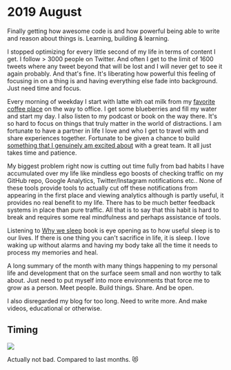 # 2019 August

Finally getting how awesome code is and how powerful being able to write and reason about things is. Learning, building & learning.

I stopped optimizing for every little second of my life in terms of content I get. I follow > 3000 people on Twitter. And often I get to the limit of 1600 tweets where any tweet beyond that will be lost and I will never get to see it again probably. And that's fine. It's liberating how powerful this feeling of focusing in on a thing is and having everything else fade into background. Just need time and focus.

Every morning of weekday I start with latte with oat milk from my [favorite coffee place](https://www.nudeespresso.com) on the way to office. I get some blueberries and fill my water and start my day. I also listen to my podcast or book on the way there. It's so hard to focus on things that truly matter in the world of distractions. I am fortunate to have a partner in life I love and who I get to travel with and share experiences together. Fortunate to be given a chance to build [something that I genuinely am excited about](https://www.gyana.com) with a great team. It all just takes time and patience.

My biggest problem right now is cutting out time fully from bad habits I have accumulated over my life like mindless ego boosts of checking traffic on my GitHub repo, Google Analytics, Twitter/Instagram notifications etc.. None of these tools provide tools to actually cut off these notifications from appearing in the first place and viewing analytics although is partly useful, it provides no real benefit to my life. There has to be much better feedback systems in place than pure traffic. All that is to say that this habit is hard to break and requires some real mindfulness and perhaps assistance of tools.

Listening to [Why we sleep](https://www.goodreads.com/book/show/34466963-why-we-sleep) book is eye opening as to how useful sleep is to our lives. If there is one thing you can't sacrifice in life, it is sleep. I love waking up without alarms and having my body take all the time it needs to process my memories and heal.

A long summary of the month with many things happening to my personal life and development that on the surface seem small and non worthy to talk about. Just need to put myself into more environments that force me to grow as a person. Meet people. Build things. Share. And be open.

I also disregarded my blog for too long. Need to write more. And make videos, educational or otherwise.

## Timing

![](https://i.imgur.com/Cpyu4bJ.png)

Actually not bad. Compared to last months. 😻
